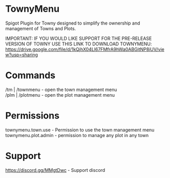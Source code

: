 # TownyMenu
 Spigot Plugin for Towny designed to simplify the ownership and management of Towns and Plots.
 
 IMPORTANT: IF YOU WOULD LIKE SUPPORT FOR THE PRE-RELEASE VERSION OF TOWNY USE THIS LINK TO DOWNLOAD TOWNYMENU: https://drive.google.com/file/d/1kQjhX04Ll67FMfrA9hWa0ABGitNP8iUV/view?usp=sharing
 
 # Commands
 /tm | /townmenu - open the town management menu  
 /plm | /plotmenu - open the plot management menu  


# Permissions

townymenu.town.use - Permission to use the town management menu  
townymenu.plot.admin - permission to manage any plot in any town  

# Support
https://discord.gg/MMgtDwc - Support discord
